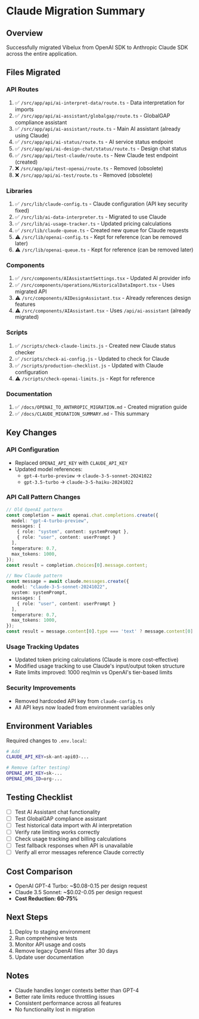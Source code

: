 # Claude Migration Summary

## Overview
Successfully migrated Vibelux from OpenAI SDK to Anthropic Claude SDK across the entire application.

## Files Migrated

### API Routes
1. ✅ `/src/app/api/ai-interpret-data/route.ts` - Data interpretation for imports
2. ✅ `/src/app/api/ai-assistant/globalgap/route.ts` - GlobalGAP compliance assistant
3. ✅ `/src/app/api/ai-assistant/route.ts` - Main AI assistant (already using Claude)
4. ✅ `/src/app/api/ai-status/route.ts` - AI service status endpoint
5. ✅ `/src/app/api/ai-design-chat/status/route.ts` - Design chat status
6. ✅ `/src/app/api/test-claude/route.ts` - New Claude test endpoint (created)
7. ❌ `/src/app/api/test-openai/route.ts` - Removed (obsolete)
8. ❌ `/src/app/api/ai-test/route.ts` - Removed (obsolete)

### Libraries
1. ✅ `/src/lib/claude-config.ts` - Claude configuration (API key security fixed)
2. ✅ `/src/lib/ai-data-interpreter.ts` - Migrated to use Claude
3. ✅ `/src/lib/ai-usage-tracker.ts` - Updated pricing calculations
4. ✅ `/src/lib/claude-queue.ts` - Created new queue for Claude requests
5. ⚠️  `/src/lib/openai-config.ts` - Kept for reference (can be removed later)
6. ⚠️  `/src/lib/openai-queue.ts` - Kept for reference (can be removed later)

### Components
1. ✅ `/src/components/AIAssistantSettings.tsx` - Updated AI provider info
2. ✅ `/src/components/operations/HistoricalDataImport.tsx` - Uses migrated API
3. ⚠️  `/src/components/AIDesignAssistant.tsx` - Already references design features
4. ⚠️  `/src/components/AIAssistant.tsx` - Uses `/api/ai-assistant` (already migrated)

### Scripts
1. ✅ `/scripts/check-claude-limits.js` - Created new Claude status checker
2. ✅ `/scripts/check-ai-config.js` - Updated to check for Claude
3. ✅ `/scripts/production-checklist.js` - Updated with Claude configuration
4. ⚠️  `/scripts/check-openai-limits.js` - Kept for reference

### Documentation
1. ✅ `/docs/OPENAI_TO_ANTHROPIC_MIGRATION.md` - Created migration guide
2. ✅ `/docs/CLAUDE_MIGRATION_SUMMARY.md` - This summary

## Key Changes

### API Configuration
- Replaced `OPENAI_API_KEY` with `CLAUDE_API_KEY`
- Updated model references:
  - `gpt-4-turbo-preview` → `claude-3-5-sonnet-20241022`
  - `gpt-3.5-turbo` → `claude-3-5-haiku-20241022`

### API Call Pattern Changes
```typescript
// Old OpenAI pattern
const completion = await openai.chat.completions.create({
  model: "gpt-4-turbo-preview",
  messages: [
    { role: "system", content: systemPrompt },
    { role: "user", content: userPrompt }
  ],
  temperature: 0.7,
  max_tokens: 1000,
});
const result = completion.choices[0].message.content;

// New Claude pattern
const message = await claude.messages.create({
  model: "claude-3-5-sonnet-20241022",
  system: systemPrompt,
  messages: [
    { role: "user", content: userPrompt }
  ],
  temperature: 0.7,
  max_tokens: 1000,
});
const result = message.content[0].type === 'text' ? message.content[0].text : '';
```

### Usage Tracking Updates
- Updated token pricing calculations (Claude is more cost-effective)
- Modified usage tracking to use Claude's input/output token structure
- Rate limits improved: 1000 req/min vs OpenAI's tier-based limits

### Security Improvements
- Removed hardcoded API key from `claude-config.ts`
- All API keys now loaded from environment variables only

## Environment Variables
Required changes to `.env.local`:
```bash
# Add
CLAUDE_API_KEY=sk-ant-api03-...

# Remove (after testing)
OPENAI_API_KEY=sk-...
OPENAI_ORG_ID=org-...
```

## Testing Checklist
- [ ] Test AI Assistant chat functionality
- [ ] Test GlobalGAP compliance assistant
- [ ] Test historical data import with AI interpretation
- [ ] Verify rate limiting works correctly
- [ ] Check usage tracking and billing calculations
- [ ] Test fallback responses when API is unavailable
- [ ] Verify all error messages reference Claude correctly

## Cost Comparison
- OpenAI GPT-4 Turbo: ~$0.08-0.15 per design request
- Claude 3.5 Sonnet: ~$0.02-0.05 per design request
- **Cost Reduction: 60-75%**

## Next Steps
1. Deploy to staging environment
2. Run comprehensive tests
3. Monitor API usage and costs
4. Remove legacy OpenAI files after 30 days
5. Update user documentation

## Notes
- Claude handles longer contexts better than GPT-4
- Better rate limits reduce throttling issues
- Consistent performance across all features
- No functionality lost in migration